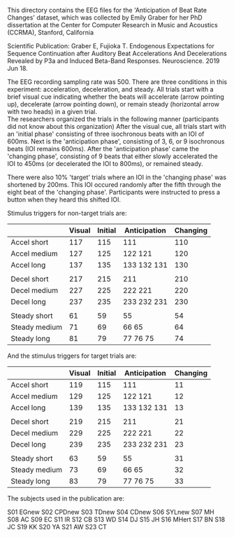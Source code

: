 This directory contains the EEG files for the 'Anticipation of Beat Rate Changes' dataset, which was collected by Emily Graber for her PhD dissertation at the Center for Computer Research in Music and Acoustics (CCRMA), Stanford, California

Scientific Publication:
Graber E, Fujioka T. Endogenous Expectations for Sequence Continuation after Auditory Beat Accelerations And Decelerations Revealed by P3a and Induced Beta-Band Responses. Neuroscience. 2019 Jun 18.

The EEG recording sampling rate was 500.
There are three conditions in this experiment: acceleration, deceleration, and steady. 
All trials start with a brief visual cue indicating whether the beats will accelerate (arrow pointing up), decelerate (arrow pointing down), or remain steady (horizontal arrow with two heads) in a given trial.  
The researchers organized the trials in the following manner (participants did not know about this organization) 
After the visual cue, all trials start with an 'initial phase' consisting of three isochronous beats with an IOI of 600ms.
Next is the 'anticipation phase', consisting of 3, 6, or 9 isochronous beats (IOI remains 600ms).
After the 'anticipation phase' came the 'changing phase', consisting of 9 beats that either slowly accelerated the IOI to 450ms (or decelerated the IOI to 800ms), or remained steady.

There were also 10% 'target' trials where an IOI in the 'changing phase' was shortened by 200ms. This IOI occured randomly after the fifth through the eight beat of the 'changing phase'. Participants were instructed to press a button when they heard this shifted IOI.

Stimulus triggers for non-target trials are:

|		|Visual	|Initial|Anticipation	|Changing|
|---------------|-------|-------|---------------|--------|
|Accel short 	|117	|115	|111 		|110	 |
|Accel medium	|127	|125	|122 121	|120	 |
|Accel long	|137	|135	|133 132 131	|130	 |
|		|	|	|		|	 |
|Decel short 	|217	|215	|211 		|210	 |
|Decel medium	|227	|225	|222 221	|220	 |
|Decel long	|237	|235	|233 232 231	|230	 |
|		|	|	|		|	 |
|Steady short 	|61	|59	|55 		|54	 |
|Steady medium	|71	|69	|66 65		|64	 |
|Steady long	|81	|79	|77 76 75	|74	 |

And the stimulus triggers for target trials are:

|		|Visual	|Initial|Anticipation	|Changing|
|---------------|-------|-------|---------------|--------|
|Accel short 	|119	|115	|111 		|11	 |
|Accel medium	|129	|125	|122 121	|12	 |
|Accel long	|139	|135	|133 132 131	|13	 |
|		|	|	|		|	 |
|Decel short 	|219	|215	|211 		|21	 |
|Decel medium	|229	|225	|222 221	|22	 |
|Decel long	|239	|235	|233 232 231	|23	 |
|		|	|	|		|	 |
|Steady short 	|63	|59	|55 		|31	 |
|Steady medium	|73	|69	|66 65		|32	 |
|Steady long	|83	|79	|77 76 75	|33	 |


The subjects used in the publication are:

S01 EGnew
S02 CPDnew
S03 TDnew
S04 CDnew
S06 SYLnew
S07 MH
S08 AC
S09 EC
S11 IR
S12 CB
S13 WD
S14 DJ
S15 JH
S16 MHert
S17 BN
S18 JC
S19 KK
S20 YA
S21 AW
S23 CT

